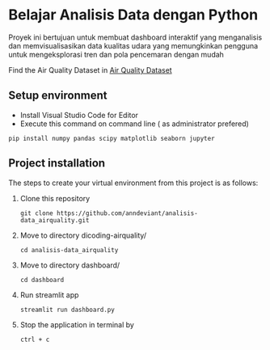 # Belajar Analisis Data dengan Python
Proyek ini bertujuan untuk membuat dashboard interaktif yang menganalisis dan memvisualisasikan data kualitas udara yang memungkinkan pengguna untuk mengeksplorasi tren dan pola pencemaran dengan mudah

Find the Air Quality Dataset in [Air Quality Dataset](https://github.com/marceloreis/HTI/tree/master)

## Setup environment

- Install Visual Studio Code for Editor
- Execute this command on command line ( as administrator prefered)

```
pip install numpy pandas scipy matplotlib seaborn jupyter
```

## Project installation

The steps to create your virtual environment from this project is as follows:

1. Clone this repository

   ```
   git clone https://github.com/anndeviant/analisis-data_airquality.git
   ```

2. Move to directory dicoding-airquality/
   ```
   cd analisis-data_airquality
   ```
3. Move to directory dashboard/
   ```
   cd dashboard
   ```
5. Run streamlit app
   ```
   streamlit run dashboard.py
   ```
6. Stop the application in terminal by
   ```
   ctrl + c
   ```
